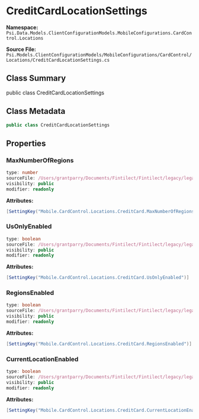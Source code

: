 # CreditCardLocationSettings

**Namespace:** `Psi.Data.Models.ClientConfigurationModels.MobileConfigurations.CardControl.Locations`

**Source File:** `Psi.Models.ClientConfigurationModels/MobileConfigurations/CardControl/Locations/CreditCardLocationSettings.cs`

## Class Summary

public class CreditCardLocationSettings

## Class Metadata

```typescript
public class CreditCardLocationSettings
```

## Properties

### MaxNumberOfRegions

```typescript
type: number
sourceFile: /Users/grantparry/Documents/Fintilect/Fintilect/legacy/legacy-apis/Psi.Models.ClientConfigurationModels/MobileConfigurations/CardControl/Locations/CreditCardLocationSettings.cs
visibility: public
modifier: readonly
```

**Attributes:**
```csharp
[SettingKey("Mobile.CardControl.Locations.CreditCard.MaxNumberOfRegions")]
```

### UsOnlyEnabled

```typescript
type: boolean
sourceFile: /Users/grantparry/Documents/Fintilect/Fintilect/legacy/legacy-apis/Psi.Models.ClientConfigurationModels/MobileConfigurations/CardControl/Locations/CreditCardLocationSettings.cs
visibility: public
modifier: readonly
```

**Attributes:**
```csharp
[SettingKey("Mobile.CardControl.Locations.CreditCard.UsOnlyEnabled")]
```

### RegionsEnabled

```typescript
type: boolean
sourceFile: /Users/grantparry/Documents/Fintilect/Fintilect/legacy/legacy-apis/Psi.Models.ClientConfigurationModels/MobileConfigurations/CardControl/Locations/CreditCardLocationSettings.cs
visibility: public
modifier: readonly
```

**Attributes:**
```csharp
[SettingKey("Mobile.CardControl.Locations.CreditCard.RegionsEnabled")]
```

### CurrentLocationEnabled

```typescript
type: boolean
sourceFile: /Users/grantparry/Documents/Fintilect/Fintilect/legacy/legacy-apis/Psi.Models.ClientConfigurationModels/MobileConfigurations/CardControl/Locations/CreditCardLocationSettings.cs
visibility: public
modifier: readonly
```

**Attributes:**
```csharp
[SettingKey("Mobile.CardControl.Locations.CreditCard.CurrentLocationEnabled")]
```
